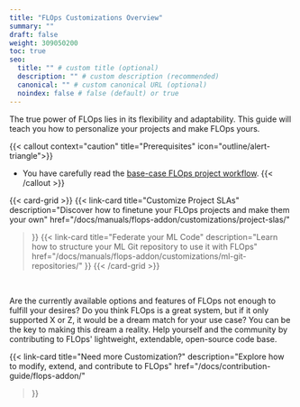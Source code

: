 ```yaml
---
title: "FLOps Customizations Overview"
summary: ""
draft: false
weight: 309050200
toc: true
seo:
  title: "" # custom title (optional)
  description: "" # custom description (recommended)
  canonical: "" # custom canonical URL (optional)
  noindex: false # false (default) or true
---
```


<span class="lead">
  The true power of FLOps lies in its flexibility and adaptability.
  This guide will teach you how to personalize your projects and make FLOps yours.
</span>

{{< callout context="caution" title="Prerequisites" icon="outline/alert-triangle">}}
  - You have carefully read the [base-case FLOps project workflow](/docs/manuals/flops-addon/flops-project-workflow/flops-projects-overview/).
{{< /callout >}}

{{< card-grid >}}
  {{< link-card
    title="Customize Project SLAs"
    description="Discover how to finetune your FLOps projects and make them your own"
    href="/docs/manuals/flops-addon/customizations/project-slas/"
  >}}
  {{< link-card
    title="Federate your ML Code"
    description="Learn how to structure your ML Git repository to use it with FLOps"
    href="/docs/manuals/flops-addon/customizations/ml-git-repositories/"
  >}}
{{< /card-grid >}}

<br>

Are the currently available options and features of FLOps not enough to fulfill your desires?
Do you think FLOps is a great system, but if it only supported X or Z, it would be a dream match for your use case?
You can be the key to making this dream a reality.
Help yourself and the community by contributing to FLOps' lightweight, extendable, open-source code base.

{{< link-card
  title="Need more Customization?"
  description="Explore how to modify, extend, and contribute to FLOps"
  href="/docs/contribution-guide/flops-addon/"
>}}
